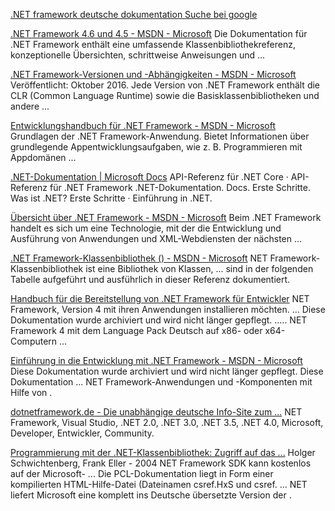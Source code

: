[.NET  framework  deutsche dokumentation  Suche bei google ](https://www.google.de/search?q=.NET+framework++deutsche+dokumentation&ie=utf-8&oe=utf-8&client=firefox-b&gfe_rd=cr&ei=o-06WdebMLTVXumtmcgO)

[.NET Framework 4.6 und 4.5 - MSDN - Microsoft](https://msdn.microsoft.com/de-de/library/w0x726c2(v=vs.110).aspx)
Die Dokumentation für .NET Framework enthält eine umfassende Klassenbibliothekreferenz, konzeptionelle Übersichten, schrittweise Anweisungen und ...

[.NET Framework-Versionen und -Abhängigkeiten - MSDN - Microsoft](https://msdn.microsoft.com/de-de/library/bb822049(v=vs.110).aspx)
Veröffentlicht: Oktober 2016. Jede Version von .NET Framework enthält die CLR (Common Language Runtime) sowie die Basisklassenbibliotheken und andere ...

[Entwicklungshandbuch für .NET Framework - MSDN - Microsoft](https://msdn.microsoft.com/de-de/library/hh156542(v=vs.110).aspx)
Grundlagen der .NET Framework-Anwendung. Bietet Informationen über grundlegende Appentwicklungsaufgaben, wie z. B. Programmieren mit Appdomänen ...

[.NET-Dokumentation | Microsoft Docs](https://docs.microsoft.com/de-de/dotnet/)
API-Referenz für .NET Core · API-Referenz für .NET Framework .NET-Dokumentation. Docs. Erste Schritte. Was ist .NET? Erste Schritte · Einführung in .NET.

[Übersicht über .NET Framework - MSDN - Microsoft](https://msdn.microsoft.com/de-de/library/zw4w595w(v=vs.110).aspx)
Beim .NET Framework handelt es sich um eine Technologie, mit der die Entwicklung und Ausführung von Anwendungen und XML-Webdiensten der nächsten ...

[.NET Framework-Klassenbibliothek () - MSDN - Microsoft](https://msdn.microsoft.com/de-de/library/gg145045(v=vs.110).aspx)
NET Framework-Klassenbibliothek ist eine Bibliothek von Klassen, ... sind in der folgenden Tabelle aufgeführt und ausführlich in dieser Referenz dokumentiert.

[Handbuch für die Bereitstellung von .NET Framework für Entwickler](https://msdn.microsoft.com/de-de/library/ee942965(v=vs.100).aspx)
NET Framework, Version 4 mit ihren Anwendungen installieren möchten. ... Diese Dokumentation wurde archiviert und wird nicht länger gepflegt. ..... NET Framework 4 mit dem Language Pack Deutsch auf x86- oder x64-Computern ...

[Einführung in die Entwicklung mit .NET Framework - MSDN - Microsoft](https://msdn.microsoft.com/de-de/library/aa309390(v=vs.71).aspx)
Diese Dokumentation wurde archiviert und wird nicht länger gepflegt. Diese Dokumentation ... NET Framework-Anwendungen und -Komponenten mit Hilfe von .

[dotnetframework.de - Die unabhängige deutsche Info-Site zum ...](www.it-visions.de/dotnet/start.aspx)
NET Framework, Visual Studio, .NET 2.0, .NET 3.0, .NET 3.5, .NET 4.0, Microsoft, Developer, Entwickler, Community.

[Programmierung mit der .NET-Klassenbibliothek: Zugriff auf das ...](https://books.google.de/books?isbn=382732128X)
Holger Schwichtenberg, ‎Frank Eller - 2004
NET Framework SDK kann kostenlos auf der Microsoft- ... Die PCL-Dokumentation liegt in Form einer kompilierten HTML-Hilfe-Datei (Dateinamen csref.HxS und csref. ... NET liefert Microsoft eine komplett ins Deutsche übersetzte Version der .

